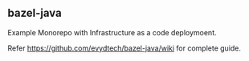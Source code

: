 ## bazel-java

Example Monorepo with Infrastructure as a code deploymoent.


Refer https://github.com/evydtech/bazel-java/wiki for complete guide.
